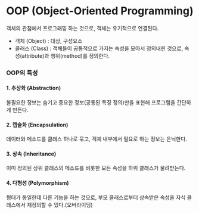 # OOP (Object-Oriented Programming)

객체의 관점에서 프로그래밍 하는 것으로, 객체는 유기적으로 연결된다.<br>
- 객체 (Object) : 대상, 구성요소
- 클래스 (Class) : 객체들이 공통적으로 가지는 속성을 모아서 정의내린 것으로, 속성(attribute)과 행위(method)를 정의한다.<br>

### OOP의 특성
#### 1. 추상화 (Abstraction)
불필요한 정보는 숨기고 중요한 정보(공통된 특징 정의)만을 표현해 프로그램을 간단하게 만든다.<br>
#### 2. 캡슐화 (Encapsulation)
데이터와 메소드를 클래스 하나로 묶고, 객체 내부에서 필요로 하는 정보는 은닉한다.<br>
#### 3. 상속 (Inheritance)
이미 정의된 상위 클래스의 메소드를 비롯한 모든 속성을 하위 클래스가 물려받는다.<br>
#### 4. 다형성 (Polymorphism)
형태가 동일한데 다른 기능을 하는 것으로, 부모 클래스로부터 상속받은 속성을 자식 클래스에서 재정의할 수 있다.(오버라이딩)<br>
